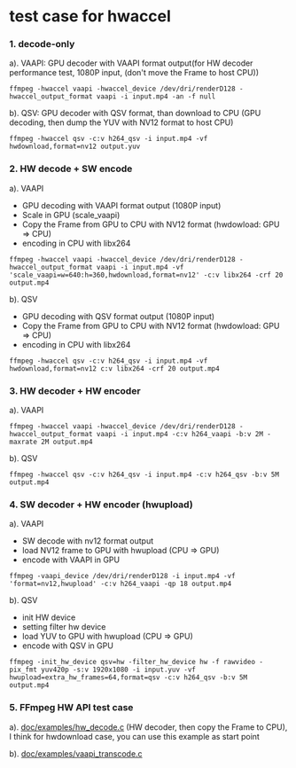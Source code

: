 # test case for hwaccel

### 1. decode-only 

a). VAAPI: GPU decoder with VAAPI format output(for HW decoder performance test, 1080P input, (don't move the Frame to host CPU))
```
ffmpeg -hwaccel vaapi -hwaccel_device /dev/dri/renderD128 -hwaccel_output_format vaapi -i input.mp4 -an -f null
```

b). QSV: GPU decoder with QSV format, than download to CPU (GPU decoding, then dump the YUV with NV12 format to host CPU)
```
ffmpeg -hwaccel qsv -c:v h264_qsv -i input.mp4 -vf hwdownload,format=nv12 output.yuv
```

### 2. HW decode + SW encode

a). VAAPI 
- GPU decoding with VAAPI format output (1080P input)
- Scale in GPU (scale_vaapi)
- Copy the Frame from GPU to CPU with NV12 format (hwdowload: GPU => CPU)
- encoding in CPU with libx264

```
ffmpeg -hwaccel vaapi -hwaccel_device /dev/dri/renderD128 -hwaccel_output_format vaapi -i input.mp4 -vf 'scale_vaapi=w=640:h=360,hwdownload,format=nv12' -c:v libx264 -crf 20 output.mp4
```

b). QSV

- GPU decoding with QSV format output (1080P input)
- Copy the Frame from GPU to CPU with NV12 format (hwdowload: GPU => CPU)
- encoding in CPU with libx264

```
ffmpeg -hwaccel qsv -c:v h264_qsv -i input.mp4 -vf hwdownload,format=nv12 c:v libx264 -crf 20 output.mp4
```

### 3. HW decoder + HW encoder

a). VAAPI

```
ffmpeg -hwaccel vaapi -hwaccel_device /dev/dri/renderD128 -hwaccel_output_format vaapi -i input.mp4 -c:v h264_vaapi -b:v 2M -maxrate 2M output.mp4
```

b). QSV

```
ffmpeg -hwaccel qsv -c:v h264_qsv -i input.mp4 -c:v h264_qsv -b:v 5M output.mp4
```


### 4. SW decoder + HW encoder (hwupload)

a). VAAPI
- SW decode with nv12 format output
- load NV12 frame to GPU with hwupload (CPU => GPU)
- encode with VAAPI in GPU

```
ffmpeg -vaapi_device /dev/dri/renderD128 -i input.mp4 -vf 'format=nv12,hwupload' -c:v h264_vaapi -qp 18 output.mp4
```

b). QSV

- init HW device 
- setting filter hw device
- load YUV to GPU with hwupload (CPU => GPU)
- encode with QSV in GPU

```
ffmpeg -init_hw_device qsv=hw -filter_hw_device hw -f rawvideo -pix_fmt yuv420p -s:v 1920x1080 -i input.yuv -vf hwupload=extra_hw_frames=64,format=qsv -c:v h264_qsv -b:v 5M output.mp4
```


### 5. FFmpeg HW API test case

a).  [doc/examples/hw_decode.c](https://github.com/FFmpeg/FFmpeg/blob/master/doc/examples/hw_decode.c)  (HW decoder, then copy the Frame to CPU), I think for hwdownload case, you can use this example as start point

b).  [doc/examples/vaapi_transcode.c](https://github.com/FFmpeg/FFmpeg/blob/master/doc/examples/vaapi_transcode.c)